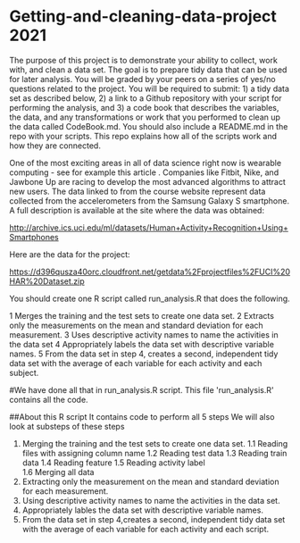 # Getting-and-cleaning-data-project 2021
The purpose of this project is to demonstrate your ability to collect, work with, and clean a data set. The goal is to prepare tidy data that can be used for later analysis. You will be graded by your peers on a series of yes/no questions related to the project. You will be required to submit: 1) a tidy data set as described below, 2) a link to a Github repository with your script for performing the analysis, and 3) a code book that describes the variables, the data, and any transformations or work that you performed to clean up the data called CodeBook.md. You should also include a README.md in the repo with your scripts. This repo explains how all of the scripts work and how they are connected.

One of the most exciting areas in all of data science right now is wearable computing - see for example this article . Companies like Fitbit, Nike, and Jawbone Up are racing to develop the most advanced algorithms to attract new users. The data linked to from the course website represent data collected from the accelerometers from the Samsung Galaxy S smartphone. A full description is available at the site where the data was obtained:

http://archive.ics.uci.edu/ml/datasets/Human+Activity+Recognition+Using+Smartphones 

Here are the data for the project:

 https://d396qusza40orc.cloudfront.net/getdata%2Fprojectfiles%2FUCI%20HAR%20Dataset.zip  

You should create one R script called run_analysis.R that does the following. 

1 Merges the training and the test sets to create one data set.
2 Extracts only the measurements on the mean and standard deviation for each measurement. 
3 Uses descriptive activity names to name the activities in the data set
4 Appropriately labels the data set with descriptive variable names. 
5 From the data set in step 4, creates a second, independent tidy data set with the average of each variable for each activity and each subject.

#We have done all that in run_analysis.R script.
This file 'run_analysis.R' contains all the code.

##About this R script
It contains code to perform all 5 steps
We will also look at substeps of these steps
1. Merging the training and the test sets to create one data set.
   1.1 Reading files with assigning column name
   1.2 Reading test data
   1.3 Reading train data
   1.4 Reading feature 
   1.5 Reading activity label  
   1.6 Merging all data
2. Extracting only the measurement on the mean and standard deviation for each measurement.
3. Using descriptive activity names to name the activities in the data set.
4. Appropriately lables the data set with descriptive variable names.
5. From the data set in step 4,creates a second, independent tidy data set with the average of each variable for each activity and each script.
